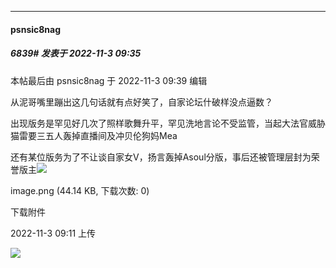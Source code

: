 

*****

####  psnsic8nag  
##### 6839#       发表于 2022-11-3 09:35

 本帖最后由 psnsic8nag 于 2022-11-3 09:39 编辑 

从泥哥嘴里蹦出这几句话就有点好笑了，自家论坛什破样没点逼数？

出现版务是罕见好几次了照样歌舞升平，罕见洗地言论不受监管，当起大法官威胁猫雷要三五人轰掉直播间及冲贝伦狗妈Mea

还有某位版务为了不让谈自家女V，扬言轰掉Asoul分版，事后还被管理层封为荣誉版主<img src="https://static.saraba1st.com/image/smiley/face2017/067.png" referrerpolicy="no-referrer">

image.png
(44.14 KB, 下载次数: 0)

下载附件

2022-11-3 09:11 上传

<img src="https://img.saraba1st.com/forum/202211/03/091144nytb5saznadgxmmy.png" referrerpolicy="no-referrer">

